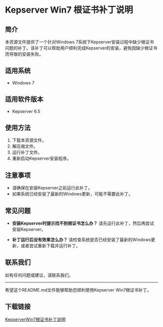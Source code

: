 # Kepserver Win7 根证书补丁说明

## 简介
本资源文件提供了一个针对Windows 7系统下Kepserver安装过程中缺少根证书问题的补丁。该补丁可以帮助用户顺利完成Kepserver的安装，避免因缺少根证书而导致的安装失败。

## 适用系统
- Windows 7

## 适用软件版本
- Kepserver 6.5

## 使用方法
1. 下载本资源文件。
2. 解压缩文件。
3. 运行补丁文件。
4. 重新启动Kepserver安装程序。

## 注意事项
- 请确保在安装Kepserver之前运行此补丁。
- 如果系统已经安装了最新的Windows更新，可能不需要此补丁。

## 常见问题
- **安装Kepserver时提示找不到根证书怎么办？**
  请先运行此补丁，然后再尝试安装Kepserver。

- **补丁运行后没有效果怎么办？**
  请检查系统是否已经安装了最新的Windows更新，或者尝试重新下载并运行补丁。

## 联系我们
如有任何问题或建议，请联系我们。

---

希望这个README.md文件能够帮助您顺利使用Kepserver Win7根证书补丁。

## 下载链接

[KepserverWin7根证书补丁说明](https://pan.quark.cn/s/6f2ae1ad6f40)